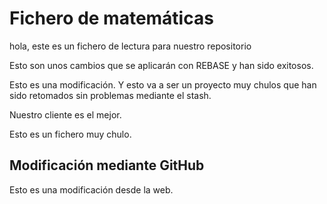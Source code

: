 # Fichero de matemáticas
hola, este es un fichero de lectura para nuestro repositorio

Esto son unos cambios que se aplicarán con REBASE y han sido exitosos.

Esto es una modificación. Y esto va a ser un proyecto muy chulos que han sido retomados sin problemas mediante el stash.

Nuestro cliente es el mejor.


Esto es un fichero muy chulo.

## Modificación mediante GitHub

Esto es una modificación desde la web.
